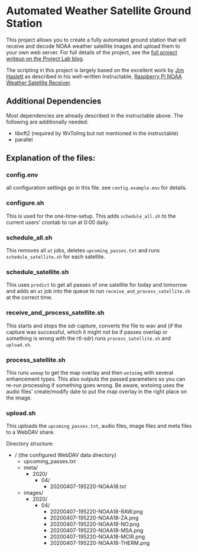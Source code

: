 # Automated Weather Satellite Ground Station

This project allows you to create a fully automated ground station that will receive and decode NOAA weather satellite images and upload them to your own web server.
For full details of the project, see the [full project writeup on the Project Lab blog](https://nootropicdesign.com/projectlab/2019/11/08/weather-satellite-ground-station/).

The scripting in this project is largely based on the excellent work by [Jim Haslett](https://www.youtube.com/user/JimHaslett) as described in his well-written Instructable, [Raspberry Pi NOAA Weather Satellite Receiver](https://www.instructables.com/id/Raspberry-Pi-NOAA-Weather-Satellite-Receiver/).

## Additional Dependencies
Most dependencies are already described in the instructable above.
The following are additionally needed:
- libxft2 (required by WxToImg but not mentioned in the instructable)
- parallel

## Explanation of the files:
### config.env
all configuration settings go in this file. see `config.example.env` for details.

### configure.sh
This is used for the one-time-setup. This adds `schedule_all.sh` to the current users' crontab to run at 0:00 daily.

### schedule_all.sh
This removes all `at` jobs, deletes `upcoming_passes.txt` and runs `schedule_satellite.sh` for each satellite.

### schedule_satellite.sh
This uses `predict` to get all passes of one satellite for today and tomorrow and adds an `at` job into the queue to run `receive_and_process_satellite.sh` at the correct time.

### receive_and_process_satellite.sh
This starts and stops the sdr capture, converts the file to wav and (if the capture was successful, which it might not be if passes overlap or something is wrong with the rtl-sdr) runs `process_satellite.sh` and `upload.sh`.

### process_satellite.sh
This runs `wxmap` to get the map overlay and then `wxtoimg` with several enhancement types. This also outputs the passed parameters so you can re-run processing if something goes wrong. Be aware, wxtoimg uses the audio files' create/modify date to put the map overlay in the right place on the image.

### upload.sh
This uploads the `upcoming_passes.txt`, audio files, image files and meta files to a WebDAV share.

Directory structure:
- / (the configured WebDAV data directory)
    - upcoming_passes.txt
    - meta/
        - 2020/
            - 04/
                - 20200407-195220-NOAA18.txt
    - images/
        - 2020/
            - 04/
                - 20200407-195220-NOAA18-RAW.png
                - 20200407-195220-NOAA18-ZA.png
                - 20200407-195220-NOAA18-NO.png
                - 20200407-195220-NOAA18-MSA.png
                - 20200407-195220-NOAA18-MCIR.png
                - 20200407-195220-NOAA18-THERM.png
